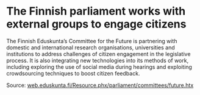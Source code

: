 # The Finnish parliament works with external groups to engage citizens

The Finnish Eduskunta’s Committee for the Future is partnering with domestic and international research organisations, universities and institutions to address challenges of citizen engagement in the legislative process. It is also integrating new technologies into its methods of work, including exploring the use of social media during hearings and exploiting crowdsourcing techniques to boost citizen feedback.

Source: [web.eduskunta.fi/Resource.phx/parliament/committees/future.htx](http://web.eduskunta.fi/Resource.phx/parliament/committees/future.htx)
